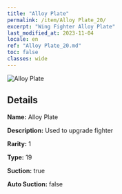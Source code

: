 ```yaml
---
title: "Alloy Plate"
permalink: /item/Alloy Plate_20/
excerpt: "Wing Fighter Alloy Plate"
last_modified_at: 2023-11-04
locale: en
ref: "Alloy Plate_20.md"
toc: false
classes: wide
---
```



 ![Alloy Plate](/images/item/Alloy_Plate_p.png)



## Details

 **Name:** Alloy Plate 

 **Description:** Used to upgrade fighter

 **Rarity:** 1 

 **Type:** 19 

 **Suction:** true 

 **Auto Suction:** false 


